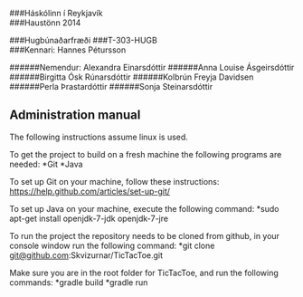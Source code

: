 ###Háskólinn í Reykjavík        	  						        
###Haustönn 2014   

###Hugbúnaðarfræði 
###T-303-HUGB           
###Kennari: Hannes Pétursson

######Nemendur:  Alexandra Einarsdóttir
######Anna Louise Ásgeirsdóttir
######Birgitta Ósk Rúnarsdóttir
######Kolbrún Freyja Davidsen     
######Perla Þrastardóttir
######Sonja Steinarsdóttir

Administration manual
---------------

The following instructions assume linux is used.

To get the project to build on a fresh machine the following programs are needed:
  *Git
  *Java

To set up Git on your machine, follow these instructions: https://help.github.com/articles/set-up-git/

To set up Java on your machine, execute the following command:
*sudo apt-get install openjdk-7-jdk openjdk-7-jre

To run the project the repository needs to be cloned from github, in your console window run the following command:
*git clone git@github.com:Skvizurnar/TicTacToe.git

Make sure you are in the root folder for TicTacToe, and run the following commands:
*gradle build
*gradle run

